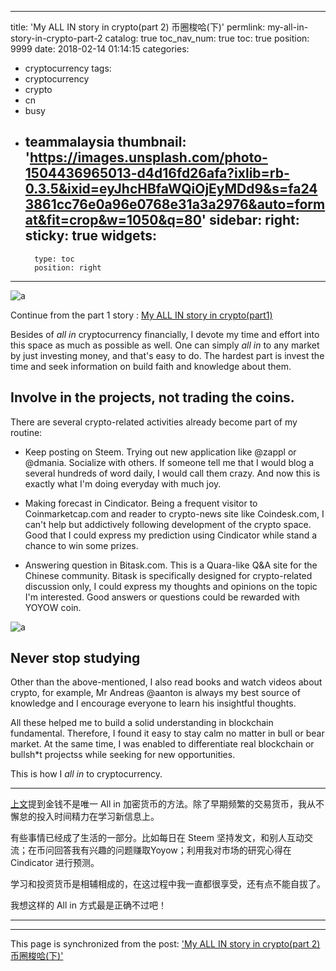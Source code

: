 
---
title: 'My ALL IN story in crypto(part 2) 币圈梭哈(下)'
permlink: my-all-in-story-in-crypto-part-2
catalog: true
toc_nav_num: true
toc: true
position: 9999
date: 2018-02-14 01:14:15
categories:
- cryptocurrency
tags:
- cryptocurrency
- crypto
- cn
- busy
- teammalaysia
thumbnail: 'https://images.unsplash.com/photo-1504436965013-d4d16fd26afa?ixlib=rb-0.3.5&ixid=eyJhcHBfaWQiOjEyMDd9&s=fa243861cc76e0a96e0768e31a3a2976&auto=format&fit=crop&w=1050&q=80'
sidebar:
    right:
        sticky: true
widgets:
    -
        type: toc
        position: right
---


![a](https://images.unsplash.com/photo-1504436965013-d4d16fd26afa?ixlib=rb-0.3.5&ixid=eyJhcHBfaWQiOjEyMDd9&s=fa243861cc76e0a96e0768e31a3a2976&auto=format&fit=crop&w=1050&q=80)

Continue from the part 1 story : [My ALL IN story in crypto(part1)](https://steemit.com/cryptocurrency/@fr3eze/my-all-in-story-in-crypto-part-1)

Besides of *all in* cryptocurrency financially, I devote my time and effort into this space as much as possible as well. One can simply *all in* to any market by just investing money, and that's easy to do. The hardest part is invest the time and seek information on build faith and knowledge about them.

## Involve in the projects, not trading the coins.

There are several crypto-related activities already become part of my routine:

- Keep posting on Steem. Trying out new application like @zappl or @dmania. Socialize with others. If someone tell me that I would blog a several hundreds of word daily, I would call them crazy. And now this is exactly what I'm doing everyday with much joy.

- Making forecast in Cindicator. Being a frequent visitor to Coinmarketcap.com and reader to crypto-news site like Coindesk.com, I can't help but addictively following development of the crypto space. Good that I could express my prediction using Cindicator while stand a chance to win some prizes.

- Answering question in Bitask.com. This is a Quara-like Q&A site for the Chinese community. Bitask is specifically designed for crypto-related discussion only, I could express my thoughts and opinions on the topic I'm interested. Good answers or questions could be rewarded with YOYOW coin.

![a](https://images.unsplash.com/photo-1517048676732-d65bc937f952?ixlib=rb-0.3.5&ixid=eyJhcHBfaWQiOjEyMDd9&s=1005f3d059e15847f5b8e818aafe7b51&auto=format&fit=crop&w=1050&q=80)

## Never stop studying

Other than the above-mentioned, I also read books and watch videos about crypto, for example, Mr Andreas @aanton is always my best source of knowledge and I encourage everyone to learn his insightful thoughts.

All these helped me to build a solid understanding in blockchain fundamental. Therefore, I found it easy to stay calm no matter in bull or bear market. At the same time, I was enabled to differentiate real blockchain or bullsh*t projectss while seeking for new opportunities.

This is how I *all in* to cryptocurrency.

---

[上文](https://steemit.com/cryptocurrency/@fr3eze/my-all-in-story-in-crypto-part-1)提到金钱不是唯一 All in 加密货币的方法。除了早期频繁的交易货币，我从不懈怠的投入时间精力在学习新信息上。

有些事情已经成了生活的一部分。比如每日在 Steem 坚持发文，和别人互动交流；在币问回答我有兴趣的问题赚取Yoyow；利用我对市场的研究心得在 Cindicator 进行预测。

学习和投资货币是相辅相成的，在这过程中我一直都很享受，还有点不能自拔了。

我想这样的 All in 方式最是正确不过吧！

---

- - -

This page is synchronized from the post: ['My ALL IN story in crypto(part 2) 币圈梭哈(下)'](https://steemit.com/@fr3eze/my-all-in-story-in-crypto-part-2)
